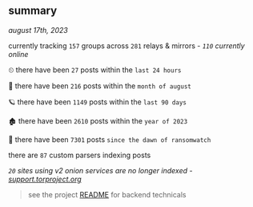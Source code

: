 
## summary
_august 17th, 2023_

currently tracking `157` groups across `281` relays & mirrors - _`110` currently online_

⏲ there have been `27` posts within the `last 24 hours`

🦈 there have been `216` posts within the `month of august`

🪐 there have been `1149` posts within the `last 90 days`

🏚 there have been `2610` posts within the `year of 2023`

🦕 there have been `7301` posts `since the dawn of ransomwatch`

there are `87` custom parsers indexing posts

_`20` sites using v2 onion services are no longer indexed - [support.torproject.org](https://support.torproject.org/onionservices/v2-deprecation/)_

> see the project [README](https://github.com/joshhighet/ransomwatch#ransomwatch--) for backend technicals
